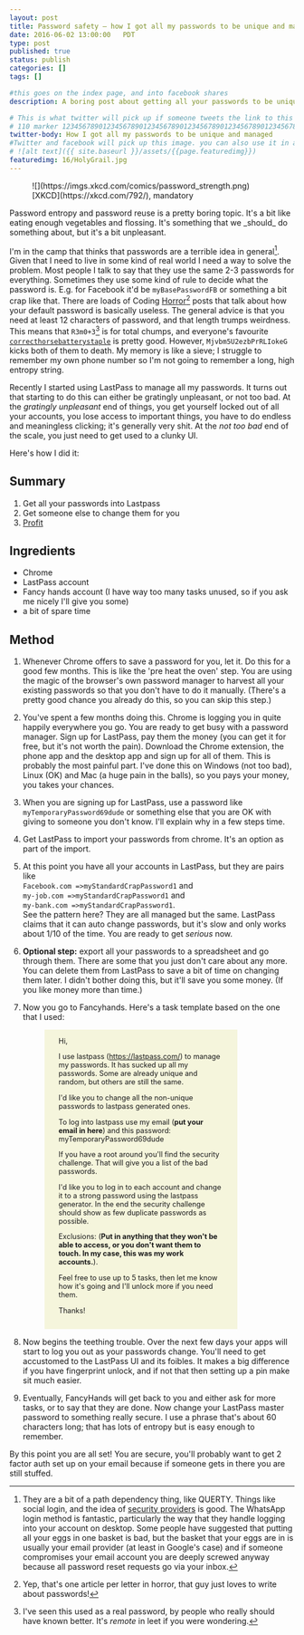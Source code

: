 ```yaml
---
layout: post
title: Password safety – how I got all my passwords to be unique and managed
date: 2016-06-02 13:00:00   PDT
type: post
published: true
status: publish
categories: []
tags: []

#this goes on the index page, and into facebook shares
description: A boring post about getting all your passwords to be unique and complicated

# This is what twitter will pick up if someone tweets the link to this page
# 110 marker 1234567890123456789012345678901234567890123456789012345678901234567890123456789012345678901234567890123456789
twitter-body: How I got all my passwords to be unique and managed
#Twitter and facebook will pick up this image. you can also use it in a post with:
# ![alt text]({{ site.baseurl }}/assets/{{page.featuredimg}})
featuredimg: 16/HolyGrail.jpg
---
```


<figure class="half-width right">
![](https://imgs.xkcd.com/comics/password_strength.png)
<figcaption>
[XKCD](https://xkcd.com/792/), mandatory
</figcaption>
</figure>
Password entropy and password reuse is a pretty boring topic. It's a bit like eating enough vegetables and flossing. It's something that we _should_ do something about, but it's a bit unpleasant.

I'm in the camp that thinks that passwords are a terrible idea in general[^1]. Given that I need to live in some kind of real world I need a way to solve the problem. Most people I talk to say that they use the same 2-3 passwords for everything. Sometimes they use some kind of rule to decide what the password is. E.g. for Facebook it'd be `myBasePasswordFB` or something a bit crap like that. There are loads of Coding [H](https://blog.codinghorror.com/your-password-is-too-damn-short/)[o](https://blog.codinghorror.com/i-just-logged-in-as-you-how-it-happened/)[r](https://blog.codinghorror.com/the-dirty-truth-about-web-passwords/)[r](https://blog.codinghorror.com/youre-probably-storing-passwords-incorrectly/)[o](https://blog.codinghorror.com/passwords-vs-pass-phrases/)[r](https://blog.codinghorror.com/passphrase-evangelism/)[^3] posts that talk about how your default password is basically useless. The general advice is that you need at least 12 characters of password, and that length trumps weirdness. This means that `R3m0+3`[^2] is for total chumps, and everyone's favourite [`correcthorsebatterystaple`](http://correcthorsebatterystaple.net/) is pretty good. However, `Mjvbm5U2ezbPrRLIokeG` kicks both of them to death. My memory is like a sieve; I struggle to remember my own phone number so I'm not going to remember a long, high entropy string.

Recently I started using LastPass to manage all my passwords. It turns out that starting to do this can either be gratingly unpleasant, or not too bad. At the _gratingly unpleasant_ end of things, you get yourself locked out of all your accounts, you lose access to important things, you have to do endless and meaningless clicking; it's generally very shit. At the _not too bad_ end of the scale, you just need to get used to a clunky UI.

Here's how I did it:

## Summary

1. Get all your passwords into Lastpass
2. Get someone else to change them for you
3. [Profit](http://knowyourmeme.com/memes/profit)

## Ingredients

-   Chrome
-   LastPass account
-   Fancy hands account (I have way too many tasks unused, so if you ask me nicely I'll give you some)
-   a bit of spare time

## Method

1. Whenever Chrome offers to save a password for you, let it. Do this for a good few months. This is like the 'pre heat the oven' step. You are using the magic of the browser's own password manager to harvest all your existing passwords so that you don't have to do it manually. (There's a pretty good chance you already do this, so you can skip this step.)
2. You've spent a few months doing this. Chrome is logging you in quite happily everywhere you go. You are ready to get busy with a password manager. Sign up for LastPass, pay them the money (you can get it for free, but it's not worth the pain). Download the Chrome extension, the phone app and the desktop app and sign up for all of them. This is probably the most painful part. I've done this on Windows (not too bad), Linux (OK) and Mac (a huge pain in the balls), so you pays your money, you takes your chances.
3. When you are signing up for LastPass, use a password like `myTemporaryPassword69dude` or something else that you are OK with giving to someone you don't know. I'll explain why in a few steps time.
4. Get LastPass to import your passwords from chrome. It's an option as part of the import.
5. At this point you have all your accounts in LastPass, but they are pairs like <br>`Facebook.com =>myStandardCrapPassword1` and <br>`my-job.com =>myStandardCrapPassword1` and <br>`my-bank.com =>myStandardCrapPassword1`.<br>See the pattern here? They are all managed but the same. LastPass claims that it can auto change passwords, but it's slow and only works about 1/10 of the time. You are ready to get _serious_ now.
6. **Optional step:** export all your passwords to a spreadsheet and go through them. There are some that you just don't care about any more. You can delete them from LastPass to save a bit of time on changing them later. I didn't bother doing this, but it'll save you some money. (If you like money more than time.)
7. Now you go to Fancyhands. Here's a task template based on the one that I used:
    <style type="text/css">
        .fancy-hands-template {
            margin: 0 8em 0 3em;
            font-size: 90%;
            background-color: beige;
            padding: 1em 2em;
        }
    </style>
    <div class="fancy-hands-template">
    Hi,

    I use lastpass (https://lastpass.com/) to manage my passwords. It has sucked up all my passwords. Some are already unique and random, but others are still the same.

    I'd like you to change all the non-unique passwords to lastpass generated ones.

    To log into lastpass use my email (**put your email in here**) and this password: myTemporaryPassword69dude

    If you have a root around you'll find the security challenge. That will give you a list of the bad passwords.

    I'd like you to log in to each account and change it to a strong password using the lastpass generator. In the end the security challenge should show as few duplicate passwords as possible.

    Exclusions: (**Put in anything that they won't be able to access, or you don't want them to touch. In my case, this was my work accounts.**).

    Feel free to use up to 5 tasks, then let me know how it's going and I'll unlock more if you need them.

    Thanks!
    </div>

8. Now begins the teething trouble. Over the next few days your apps will start to log you out as your passwords change. You'll need to get accustomed to the LastPass UI and its foibles. It makes a big difference if you have fingerprint unlock, and if not that then setting up a pin make sit much easier.
9. Eventually, FancyHands will get back to you and either ask for more tasks, or to say that they are done. Now change your LastPass master password to something really secure. I use a phrase that's about 60 characters long; that has lots of entropy but is easy enough to remember.

By this point you are all set! You are secure, you'll probably want to get 2 factor auth set up on your email because if someone gets in there you are still stuffed.

[^1]: They are a bit of a path dependency thing, like QUERTY. Things like social login, and the idea of [security providers](https://diogomonica.com/posts/password-security-why-the-horse-battery-staple-is-not-correct/) is good. The WhatsApp login method is fantastic, particularly the way that they handle logging into your account on desktop. Some people have suggested that putting all your eggs in one basket is bad, but the basket that your eggs are in is usually your email provider (at least in Google's case) and if someone compromises your email account you are deeply screwed anyway because all password reset requests go via your inbox.
[^2]: I've seen this used as a real password, by people who really should have known better. It's _remote_ in leet if you were wondering.
[^3]: Yep, that's one article per letter in horror, that guy just loves to write about passwords!
